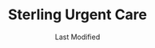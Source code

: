 ---
layout: location-page
date: Last Modified
description: "Local COVID-19 testing is available at Sterling Urgent Care in Richmond, Utah, USA."
permalink: "locations/utah/richmond/sterling-urgent-care-3/"
tags:
  - locations
  - utah
title: Sterling Urgent Care
uniqueName: sterling-urgent-care-3
state: Utah
stateAbbr: UT
hood: "Richmond"
address: "700 S. Highway 91"
city: "Richmond"
zip: "84333"
zipsNearby: "83114 83212 83214 83217 83223 83228 83232 83234 83237 83238 83239 83241 83283 83246 83250 83243 83252 83220 83254 83233 83261 83263 83272 83287 83230 83276 83281 83286 84301 84302 84304 84309 84324 84305 84015 84016 84056 84075 84089 84307 84310 84311 84028 84306 84312 84331 84314 84315 84317 84318 84319 84037 84038 84040 84041 84308 84320 84321 84322 84323 84341 84325 84326 84018 84050 84327 84201 84244 84401 84402 84403 84404 84405 84407 84408 84409 84412 84414 84415 84328 84330 84332 84064 84333 84334 84067 84335 84336 84316 84337 84338 84339 84340 84086" 
mapUrl: "http://maps.apple.com/?q=Sterling+Urgent+Care&address=700+S+Highway+91,Richmond,Utah,84333"
locationType: Walk-in
phone: "435-294-3215"
website: "https://www.sterlingurgentcare.com/coronavirus-covid-19/"
onlineBooking: undefined
closed: undefined
closedUpdate: April 20th, 2020
notes: "By appointment only. Limited test kits available."
days: Weekdays
hours: 9AM-9PM
ctaMessage: Learn more
ctaUrl: "https://www.sterlingurgentcare.com/coronavirus-covid-19/"
---